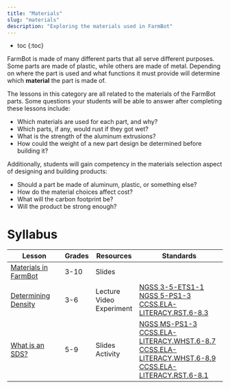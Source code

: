 ```yaml
---
title: "Materials"
slug: "materials"
description: "Exploring the materials used in FarmBot"
---
```


* toc
{:toc}

FarmBot is made of many different parts that all serve different purposes. Some parts are made of plastic, while others are made of metal. Depending on where the part is used and what functions it must provide will determine which **material** the part is made of.

The lessons in this category are all related to the materials of the FarmBot parts. Some questions your students will be able to answer after completing these lessons include:

- Which materials are used for each part, and why?
- Which parts, if any, would rust if they got wet?
- What is the strength of the aluminum extrusions?
- How could the weight of a new part design be determined before building it?

Additionally, students will gain competency in the materials selection aspect of designing and building products:

- Should a part be made of aluminum, plastic, or something else?
- How do the material choices affect cost?
- What will the carbon footprint be?
- Will the product be strong enough?

# Syllabus

|Lesson                                   |Grades|Resources|Standards|
|-----------------------------------------|------|---------|---------|
|[Materials in FarmBot](../materials/materials-in-farmbot)|3-10|Slides|
|[Determining Density](../materials/determining-density)|3-6|Lecture<br>Video<br>Experiment|[NGSS 3-5-ETS1-1](https://www.nextgenscience.org/pe/3-5-ets1-1-engineering-design)<br>[NGSS 5-PS1-3](https://www.nextgenscience.org/pe/5-ps1-3-matter-and-its-interactions)<br>[CCSS.ELA-LITERACY.RST.6-8.3](http://www.corestandards.org/ELA-Literacy/RST/6-8/3/)|
|[What is an SDS?](../materials/what-is-an-sds)|5-9|Slides<br>Activity|[NGSS MS-PS1-3](https://www.nextgenscience.org/pe/ms-ps1-3-matter-and-its-interactions)<br>[CCSS.ELA-LITERACY.WHST.6-8.7](http://www.corestandards.org/ELA-Literacy/WHST/6-8/7/)<br>[CCSS.ELA-LITERACY.WHST.6-8.9](http://www.corestandards.org/ELA-Literacy/WHST/6-8/9/)<br>[CCSS.ELA-LITERACY.RST.6-8.1](http://www.corestandards.org/ELA-Literacy/RST/6-8/1/)
